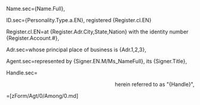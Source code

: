 Name.sec={Name.Full},

ID.sec={Personality.Type.a.EN}, registered {Register.cl.EN}

Register.cl.EN=at {Register.Adr.City,State,Nation} with the identity number {Register.Account.#},

Adr.sec=whose principal place of business is {Adr.1,2,3},

Agent.sec=represented by {Signer.EN.M/Ms_NameFull}, its {Signer.Title},

Handle.sec=<div align="right">herein referred to as "{Handle}",</div>

=[zForm/Agt/0/Among/0.md]